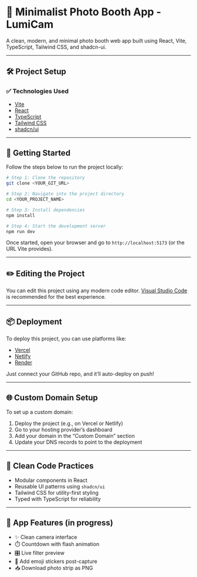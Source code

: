 
# 📸 Minimalist Photo Booth App - LumiCam

A clean, modern, and minimal photo booth web app built using React, Vite, TypeScript, Tailwind CSS, and shadcn-ui.

---

## 🛠️ Project Setup

### ✅ Technologies Used

* [Vite](https://vitejs.dev/)
* [React](https://react.dev/)
* [TypeScript](https://www.typescriptlang.org/)
* [Tailwind CSS](https://tailwindcss.com/)
* [shadcn/ui](https://ui.shadcn.dev/)

---

## 🚀 Getting Started

Follow the steps below to run the project locally:

```bash
# Step 1: Clone the repository
git clone <YOUR_GIT_URL>

# Step 2: Navigate into the project directory
cd <YOUR_PROJECT_NAME>

# Step 3: Install dependencies
npm install

# Step 4: Start the development server
npm run dev
```

Once started, open your browser and go to `http://localhost:5173` (or the URL Vite provides).

---

## ✏️ Editing the Project

You can edit this project using any modern code editor. [Visual Studio Code](https://code.visualstudio.com/) is recommended for the best experience.

---

## 📦 Deployment

To deploy this project, you can use platforms like:

* [Vercel](https://vercel.com/)
* [Netlify](https://netlify.com/)
* [Render](https://render.com/)

Just connect your GitHub repo, and it’ll auto-deploy on push!

---

## 🌐 Custom Domain Setup

To set up a custom domain:

1. Deploy the project (e.g., on Vercel or Netlify)
2. Go to your hosting provider’s dashboard
3. Add your domain in the “Custom Domain” section
4. Update your DNS records to point to the deployment

---

## 🧼 Clean Code Practices

* Modular components in React
* Reusable UI patterns using `shadcn/ui`
* Tailwind CSS for utility-first styling
* Typed with TypeScript for reliability

---

## 📸 App Features (in progress)

* ✨ Clean camera interface
* ⏱️ Countdown with flash animation
* 🎛️ Live filter preview
* 🧸 Add emoji stickers post-capture
* 📥 Download photo strip as PNG

